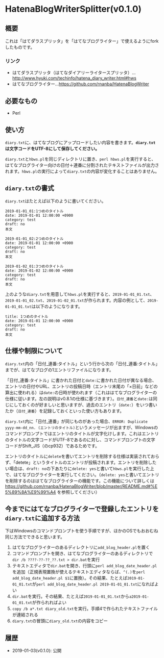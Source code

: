 # HatenaBlogWriterSplitter(v0.1.0)

## 概要
これは「はてダラスプリッタ」を「はてなブログライター」で使えるようにforkしたものです。

### リンク
- はてダラスプリッタ（はてなダイアリーライタースプリッタ）…http://www.hyuki.com/techinfo/hatena_diary_writer.html#hws
- はてなブログライター…https://github.com/rnanba/HatenaBlogWriter

## 必要なもの
- Perl

## 使い方
``diary.txt``に、はてなブログにアップロードしたい内容を書きます。**``diary.txt``は文字コードをUTF-8にして保存してください。**

``diary.txt``と``hbws.pl``を同じディレクトリに置き、``perl hbws.pl``を実行すると、はてなブログライター向けの日付＋連番に分割されたテキストファイルが出力されます。``hbws.pl``の実行によって``diary.txt``の内容が変化することはありません。

## ``diary.txt``の書式

``diary.txt``はたとえば以下のように書いてください。

```
2019-01-01_01:1つめのタイトル
date: 2019-01-01 12:00:00 +0900
category: test
draft: no
本文

2019-01-01_02:2つめのタイトル
date: 2019-01-01 12:00:00 +0900
category: test
draft: no
本文

2019-01-02_01:3つめのタイトル
date: 2019-01-02 12:00:00 +0900
category: test
draft: no
本文
```

上のような``diary.txt``を用意して``hbws.pl``を実行すると、``2019-01-01_01.txt``、``2019-01-01_02.txt``、``2019-01-02_01.txt``が作られます。内容の例として、``2019-01-01_01.txt``は以下のようになります。

```
title: 1つめのタイトル
date: 2019-01-01 12:00:00 +0900
category: test
draft: no
本文

```

## 仕様や制限について

``diary.txt``内の「日付_連番:タイトル」という行から次の「日付_連番:タイトル」までが、はてなブログの1エントリファイルになります。

「日付_連番:タイトル」に書かれた日付と``date:``に書かれた日付が異なる場合、エントリの日付やURL、エントリの投稿日時（エントリ末尾の「×日前」などの算出に使われる）は``date:``の日時が使われます（これははてなブログライターの仕様に従います。左の説明はv0.8.1の仕様に基づきます）。``日付_連番``と``date:``は同じにしておくのが好ましいと思いますが、過去のエントリ（``date:``）をいつ書いたか（``日付_連番``）を記録しておくといった使い方もあります。

``diary.txt``内に「日付_連番」が同じものがあった場合、``ERROR: Duplicate yyyy-mm-dd_nn. (エントリのタイトル)``というメッセージが出ますが、Windowsのコマンドプロンプトではエントリのタイトルが文字化けします。これはエントリのタイトルの文字コードがUTF-8であるのに対し、コマンドプロンプトの文字コードがShift_JIS（のcp932）であるためです。

エントリのタイトルに``delete``を書いてエントリを削除する仕様は実装されておらず、「detete」というタイトルのエントリが投稿されます。エントリを削除したい場合は、``draft: no``の下あたりに``delete: yes``と書いて``hbws.pl``を実行した上で、はてなブログライターを実行してください。（``delete: yes``と書いてエントリを削除するのははてなブログライターの機能です。この機能について詳しくは https://github.com/rnanba/HatenaBlogWriter/blob/master/README.md#%E5%89%8A%E9%99%A4 を参照してください）

## 今までにはてなブログライターで登録したエントリを``diary.txt``に追加する方法

下はWindowsのコマンドプロンプトを使う手順ですが、ほかのOSでもおおむね同じ方法でできると思います。

1. はてなブログライターのあるディレクトリに``add_blog_header.pl``を置く
1. コマンドプロンプトを開き、はてなブログライターのあるディレクトリで``dir /b ????-??-??_??.txt > dir.bat``を実行
1. テキストエディタで``dir.bat``を開き、行頭に``perl add_blog_date_header.pl ``を追加（正規表現置換が使えるテキストエディタならば、``^(.)``を``perl add_blog_date_header.pl $1``に置換）。その結果、たとえば``2019-01-01_01.txt``が``perl add_blog_date_header.pl 2019-01-01_01.txt``になればよい
1. ``dir.bat``を実行。その結果、たとえば``2019-01-01_01.txt``から``a2019-01-01_01.txt``が作られればよい
1. ``copy /b a*.txt diary_old.txt``を実行。手順4で作られたテキストファイルが連結される
1. ``diary.txt``の冒頭に``diary_old.txt``の内容をコピー

## 履歴
- 2019-01-03(v0.1.0): 公開
